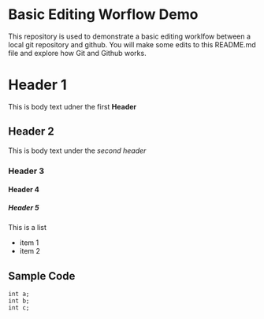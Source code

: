 # Basic Editing Worflow Demo
This repository is used to demonstrate a basic editing worklfow between a local git repository and github.  You will make some edits to this README.md file and explore how Git and Github works.

# Header 1
This is body text udner the first **Header**
## Header 2
This is body text under the *second header*
### Header 3
#### Header 4
##### Header 5

This is a list
* item 1
* item 2

## Sample Code
```
int a;
int b;
int c;
```

